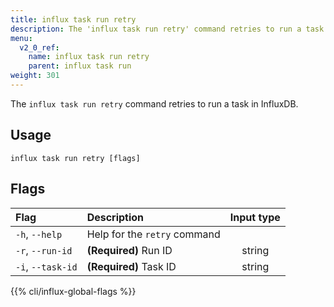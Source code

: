 ```yaml
---
title: influx task run retry
description: The 'influx task run retry' command retries to run a task in InfluxDB.
menu:
  v2_0_ref:
    name: influx task run retry
    parent: influx task run
weight: 301
---
```


The `influx task run retry` command retries to run a task in InfluxDB.

## Usage
```
influx task run retry [flags]
```

## Flags
| Flag              | Description                  | Input type  |
|:----              |:-----------                  |:----------: |
| `-h`, `--help`    | Help for the `retry` command |             |
| `-r`, `--run-id`  | **(Required)** Run ID        | string      |
| `-i`, `--task-id` | **(Required)** Task ID       | string      |

{{% cli/influx-global-flags %}}
